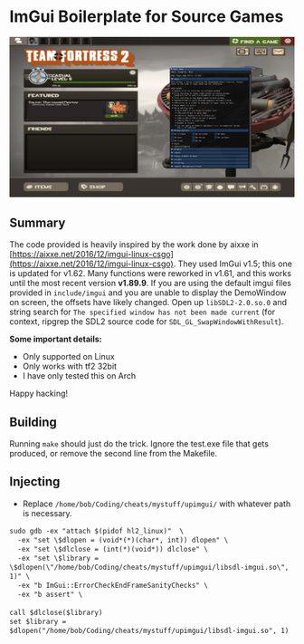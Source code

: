 # ImGui Boilerplate for Source Games
![TF2 Demo](./imguitf2.png)

## Summary
The code provided is heavily inspired by the work done by aixxe in [https://aixxe.net/2016/12/imgui-linux-csgo](https://aixxe.net/2016/12/imgui-linux-csgo).
They used ImGui v1.5; this one is updated for v1.62. Many functions were reworked in v1.61, and this works until the most recent version **v1.89.9**.
If you are using the default imgui files provided in ```include/imgui``` and you are unable to display the DemoWindow on screen, the offsets have likely changed.
Open up ```libSDL2-2.0.so.0``` and string search for ```The specified window has not been made current``` (for context, ripgrep the SDL2 source code for ```SDL_GL_SwapWindowWithResult```).

**Some important details:**
- Only supported on Linux
- Only works with tf2 32bit
- I have only tested this on Arch

Happy hacking!

## Building
Running ```make``` should just do the trick. Ignore the test.exe file that gets produced, or remove the second line from the Makefile.

## Injecting
- Replace ```/home/bob/Coding/cheats/mystuff/upimgui/``` with whatever path is necessary.
```
sudo gdb -ex "attach $(pidof hl2_linux)"  \
  -ex "set \$dlopen = (void*(*)(char*, int)) dlopen" \
  -ex "set \$dlclose = (int(*)(void*)) dlclose" \
  -ex "set \$library = \$dlopen(\"/home/bob/Coding/cheats/mystuff/upimgui/libsdl-imgui.so\", 1)" \
  -ex "b ImGui::ErrorCheckEndFrameSanityChecks" \
  -ex "b assert" \

call $dlclose($library)
set $library = $dlopen("/home/bob/Coding/cheats/mystuff/upimgui/libsdl-imgui.so", 1)
```
